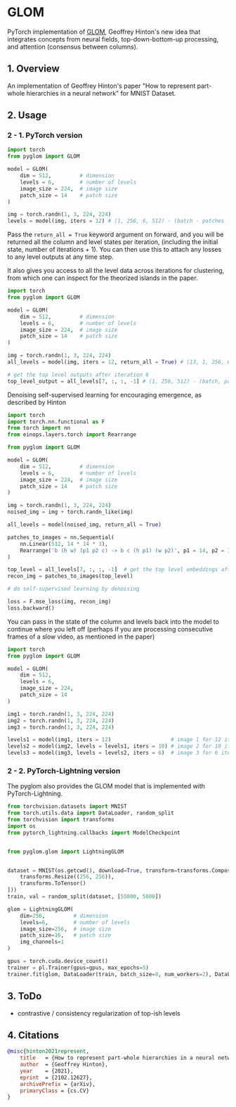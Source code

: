 # GLOM

PyTorch implementation of [GLOM](https://arxiv.org/abs/2102.12627), Geoffrey Hinton's new idea that integrates concepts from neural fields, top-down-bottom-up processing, and attention (consensus between columns).

## 1. Overview

An implementation of Geoffrey Hinton's paper "How to represent part-whole hierarchies in a neural network" for MNIST Dataset.

## 2. Usage

### 2 - 1. PyTorch version

```python
import torch
from pyglom import GLOM

model = GLOM(
    dim = 512,         # dimension
    levels = 6,        # number of levels
    image_size = 224,  # image size
    patch_size = 14    # patch size
)

img = torch.randn(1, 3, 224, 224)
levels = model(img, iters = 12) # (1, 256, 6, 512) - (batch - patches - levels - dimension)
```

Pass the `return_all = True` keyword argument on forward, and you will be returned all the column and level states per iteration, (including the initial state, number of iterations + 1). You can then use this to attach any losses to any level outputs at any time step.

It also gives you access to all the level data across iterations for clustering, from which one can inspect for the theorized islands in the paper.

```python
import torch
from pyglom import GLOM

model = GLOM(
    dim = 512,         # dimension
    levels = 6,        # number of levels
    image_size = 224,  # image size
    patch_size = 14    # patch size
)

img = torch.randn(1, 3, 224, 224)
all_levels = model(img, iters = 12, return_all = True) # (13, 1, 256, 6, 512) - (time, batch, patches, levels, dimension)

# get the top level outputs after iteration 6
top_level_output = all_levels[7, :, :, -1] # (1, 256, 512) - (batch, patches, dimension)
```

Denoising self-supervised learning for encouraging emergence, as described by Hinton

```python
import torch
import torch.nn.functional as F
from torch import nn
from einops.layers.torch import Rearrange

from pyglom import GLOM

model = GLOM(
    dim = 512,         # dimension
    levels = 6,        # number of levels
    image_size = 224,  # image size
    patch_size = 14    # patch size
)

img = torch.randn(1, 3, 224, 224)
noised_img = img + torch.randn_like(img)

all_levels = model(noised_img, return_all = True)

patches_to_images = nn.Sequential(
    nn.Linear(512, 14 * 14 * 3),
    Rearrange('b (h w) (p1 p2 c) -> b c (h p1) (w p2)', p1 = 14, p2 = 14, h = (224 // 14))
)

top_level = all_levels[7, :, :, -1]  # get the top level embeddings after iteration 6
recon_img = patches_to_images(top_level)

# do self-supervised learning by denoising

loss = F.mse_loss(img, recon_img)
loss.backward()
```

You can pass in the state of the column and levels back into the model to continue where you left off (perhaps if you are processing consecutive frames of a slow video, as mentioned in the paper)

```python
import torch
from pyglom import GLOM

model = GLOM(
    dim = 512,
    levels = 6,
    image_size = 224,
    patch_size = 14
)

img1 = torch.randn(1, 3, 224, 224)
img2 = torch.randn(1, 3, 224, 224)
img3 = torch.randn(1, 3, 224, 224)

levels1 = model(img1, iters = 12)                   # image 1 for 12 iterations
levels2 = model(img2, levels = levels1, iters = 10) # image 2 for 10 iteratoins
levels3 = model(img3, levels = levels2, iters = 6)  # image 3 for 6 iterations
```

### 2 - 2. PyTorch-Lightning version

The pyglom also provides the GLOM model that is implemented with PyTorch-Lightning.

```python
from torchvision.datasets import MNIST
from torch.utils.data import DataLoader, random_split
from torchvision import transforms
import os
from pytorch_lightning.callbacks import ModelCheckpoint


from pyglom.glom import LightningGLOM


dataset = MNIST(os.getcwd(), download=True, transform=transforms.Compose([
    transforms.Resize((256, 256)),
    transforms.ToTensor()
]))
train, val = random_split(dataset, [55000, 5000])

glom = LightningGLOM(
    dim=256,         # dimension
    levels=6,        # number of levels
    image_size=256,  # image size
    patch_size=16,   # patch size
    img_channels=1
)

gpus = torch.cuda.device_count()
trainer = pl.Trainer(gpus=gpus, max_epochs=5)
trainer.fit(glom, DataLoader(train, batch_size=8, num_workers=2), DataLoader(val, batch_size=8, num_workers=2))
```

## 3. ToDo

- contrastive / consistency regularization of top-ish levels

## 4. Citations

```bibtex
@misc{hinton2021represent,
    title   = {How to represent part-whole hierarchies in a neural network}, 
    author  = {Geoffrey Hinton},
    year    = {2021},
    eprint  = {2102.12627},
    archivePrefix = {arXiv},
    primaryClass = {cs.CV}
}
```
